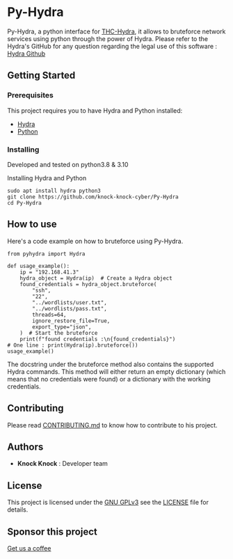 # Py-Hydra

Py-Hydra, a python interface for [THC-Hydra](https://github.com/vanhauser-thc/thc-hydra), it allows to bruteforce network services using python through the power of Hydra.
Please refer to the Hydra's GitHub for any question regarding the legal use of this software : [Hydra Github](https://github.com/vanhauser-thc/thc-hydra) 

## Getting Started
### Prerequisites

This project requires you to have Hydra and Python installed: 
- [Hydra](https://github.com/vanhauser-thc/thc-hydra)
- [Python](https://www.python.org/downloads/)

### Installing

Developed and tested on python3.8 & 3.10
 
Installing Hydra and Python

    sudo apt install hydra python3
    git clone https://github.com/knock-knock-cyber/Py-Hydra
    cd Py-Hydra

## How to use

Here's a code example on how to bruteforce using Py-Hydra.

    from pyhydra import Hydra

    def usage_example():
        ip = "192.168.41.3"
        hydra_object = Hydra(ip)  # Create a Hydra object
        found_credentials = hydra_object.bruteforce(
            "ssh",
            "22",
            "../wordlists/user.txt",
            "../wordlists/pass.txt",
            threads=64,
            ignore_restore_file=True,
            export_type="json",
        )  # Start the bruteforce
        print(f"found credentials :\n{found_credentials}")
    # One line : print(Hydra(ip).bruteforce())
    usage_example()

The docstring under the bruteforce method also contains the supported Hydra commands.
This method will either return an empty dictionary (which means that no credentials were found) or a dictionary with the working credentials.


## Contributing

Please read [CONTRIBUTING.md](CONTRIBUTING.md) to know how to contribute to his project.

## Authors

  - **Knock Knock** : Developer team

## License

This project is licensed under the [GNU GPLv3](LICENSE) see the [LICENSE](LICENSE) file for details.

## Sponsor this project

[Get us a coffee](https://www.buymeacoffee.com/knockknockcyber)